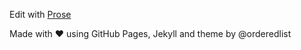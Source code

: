 Edit with [Prose](http://prose.io/)

Made with ♥ using GitHub Pages, Jekyll and theme by @orderedlist
